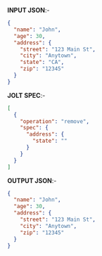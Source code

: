 **INPUT JSON**:-
```json
{
  "name": "John",
  "age": 30,
  "address": {
    "street": "123 Main St",
    "city": "Anytown",
    "state": "CA",
    "zip": "12345"
  }
}
```

**JOLT SPEC**:-
```json
[
  {
    "operation": "remove",
    "spec": {
      "address": {
        "state": ""
      }
    }
  }
]
```

**OUTPUT JSON**:-
```json
{
  "name": "John",
  "age": 30,
  "address": {
    "street": "123 Main St",
    "city": "Anytown",
    "zip": "12345"
  }
}
```

